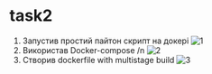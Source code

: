 # task2
1. Запустив простий пайтон скрипт на докері
![1](https://user-images.githubusercontent.com/92303470/138932142-ee6ded37-c909-492f-ac4f-37c13f9818b0.png)
2. Використав Docker-compose /n
![2](https://user-images.githubusercontent.com/92303470/138932343-0985d8f3-25d9-474f-a527-6e9273036814.png)
3. Створив dockerfile with multistage build
![3](https://user-images.githubusercontent.com/92303470/138932492-99262283-6679-46f8-b8ef-65181d4e1864.png)
